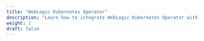 ```yaml
---
title: "WebLogic Kubernetes Operator"
description: "Learn how to integrate WebLogic Kubernetes Operator with other components"
weight: 1
draft: false
---
```

